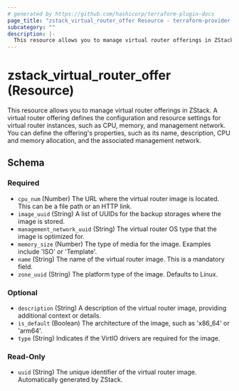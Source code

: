 ```yaml
---
# generated by https://github.com/hashicorp/terraform-plugin-docs
page_title: "zstack_virtual_router_offer Resource - terraform-provider-zstack"
subcategory: ""
description: |-
  This resource allows you to manage virtual router offerings in ZStack. A virtual router offering defines the configuration and resource settings for virtual router instances, such as CPU, memory, and management network. You can define the offering's properties, such as its name, description, CPU and memory allocation, and the associated management network.
---
```


# zstack_virtual_router_offer (Resource)

This resource allows you to manage virtual router offerings in ZStack. A virtual router offering defines the configuration and resource settings for virtual router instances, such as CPU, memory, and management network. You can define the offering's properties, such as its name, description, CPU and memory allocation, and the associated management network.



<!-- schema generated by tfplugindocs -->
## Schema

### Required

- `cpu_num` (Number) The URL where the virtual router image is located. This can be a file path or an HTTP link.
- `image_uuid` (String) A list of UUIDs for the backup storages where the image is stored.
- `management_network_uuid` (String) The virtual router OS type that the image is optimized for.
- `memory_size` (Number) The type of media for the image. Examples include 'ISO' or 'Template'.
- `name` (String) The name of the virtual router image. This is a mandatory field.
- `zone_uuid` (String) The platform type of the image. Defaults to Linux.

### Optional

- `description` (String) A description of the virtual router image, providing additional context or details.
- `is_default` (Boolean) The architecture of the image, such as 'x86_64' or 'arm64'.
- `type` (String) Indicates if the VirtIO drivers are required for the image.

### Read-Only

- `uuid` (String) The unique identifier of the virtual router image. Automatically generated by ZStack.
